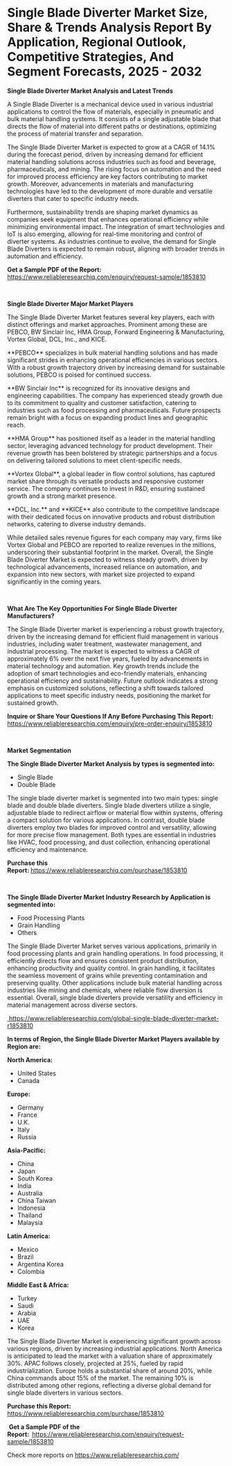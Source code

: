 <p><h1>Single Blade Diverter Market Size, Share & Trends Analysis Report By Application, Regional Outlook, Competitive Strategies, And Segment Forecasts, 2025 - 2032</h1></p><p><strong>Single Blade Diverter Market Analysis and Latest Trends</strong></p>
<p><p>A Single Blade Diverter is a mechanical device used in various industrial applications to control the flow of materials, especially in pneumatic and bulk material handling systems. It consists of a single adjustable blade that directs the flow of material into different paths or destinations, optimizing the process of material transfer and separation.</p><p>The Single Blade Diverter Market is expected to grow at a CAGR of 14.1% during the forecast period, driven by increasing demand for efficient material handling solutions across industries such as food and beverage, pharmaceuticals, and mining. The rising focus on automation and the need for improved process efficiency are key factors contributing to market growth. Moreover, advancements in materials and manufacturing technologies have led to the development of more durable and versatile diverters that cater to specific industry needs.</p><p>Furthermore, sustainability trends are shaping market dynamics as companies seek equipment that enhances operational efficiency while minimizing environmental impact. The integration of smart technologies and IoT is also emerging, allowing for real-time monitoring and control of diverter systems. As industries continue to evolve, the demand for Single Blade Diverters is expected to remain robust, aligning with broader trends in automation and efficiency.</p></p>
<p><strong>Get a Sample PDF of the Report:&nbsp;</strong> <a href="https://www.reliableresearchiq.com/enquiry/request-sample/1853810?utm_campaign=3514&utm_medium=2&utm_source=Github&utm_content=ia&utm_term=27032025&utm_id=single-blade-diverter">https://www.reliableresearchiq.com/enquiry/request-sample/1853810</a></p>
<p>&nbsp;</p>
<p><strong>Single Blade Diverter Major Market Players</strong></p>
<p><p>The Single Blade Diverter Market features several key players, each with distinct offerings and market approaches. Prominent among these are PEBCO, BW Sinclair Inc, HMA Group, Forward Engineering & Manufacturing, Vortex Global, DCL, Inc., and KICE.</p><p>**PEBCO** specializes in bulk material handling solutions and has made significant strides in enhancing operational efficiencies in various sectors. With a robust growth trajectory driven by increasing demand for sustainable solutions, PEBCO is poised for continued success.</p><p>**BW Sinclair Inc** is recognized for its innovative designs and engineering capabilities. The company has experienced steady growth due to its commitment to quality and customer satisfaction, catering to industries such as food processing and pharmaceuticals. Future prospects remain bright with a focus on expanding product lines and geographic reach.</p><p>**HMA Group** has positioned itself as a leader in the material handling sector, leveraging advanced technology for product development. Their revenue growth has been bolstered by strategic partnerships and a focus on delivering tailored solutions to meet client-specific needs.</p><p>**Vortex Global**, a global leader in flow control solutions, has captured market share through its versatile products and responsive customer service. The company continues to invest in R&D, ensuring sustained growth and a strong market presence.</p><p>**DCL, Inc.** and **KICE** also contribute to the competitive landscape with their dedicated focus on innovative products and robust distribution networks, catering to diverse industry demands.</p><p>While detailed sales revenue figures for each company may vary, firms like Vortex Global and PEBCO are reported to realize revenues in the millions, underscoring their substantial footprint in the market. Overall, the Single Blade Diverter Market is expected to witness steady growth, driven by technological advancements, increased reliance on automation, and expansion into new sectors, with market size projected to expand significantly in the coming years.</p></p>
<p>&nbsp;</p>
<p><strong>What Are The Key Opportunities For Single Blade Diverter Manufacturers?</strong></p>
<p><p>The Single Blade Diverter market is experiencing a robust growth trajectory, driven by the increasing demand for efficient fluid management in various industries, including water treatment, wastewater management, and industrial processing. The market is expected to witness a CAGR of approximately 6% over the next five years, fueled by advancements in material technology and automation. Key growth trends include the adoption of smart technologies and eco-friendly materials, enhancing operational efficiency and sustainability. Future outlook indicates a strong emphasis on customized solutions, reflecting a shift towards tailored applications to meet specific industry needs, positioning the market for sustained growth.</p></p>
<p><strong>Inquire or Share Your Questions If Any Before Purchasing This Report:</strong> <a href="https://www.reliableresearchiq.com/enquiry/pre-order-enquiry/1853810?utm_campaign=3514&utm_medium=2&utm_source=Github&utm_content=ia&utm_term=27032025&utm_id=single-blade-diverter">https://www.reliableresearchiq.com/enquiry/pre-order-enquiry/1853810</a></p>
<p>&nbsp;</p>
<p><strong>Market Segmentation</strong></p>
<p><strong>The Single Blade Diverter Market Analysis by types is segmented into:</strong></p>
<p><ul><li>Single Blade</li><li>Double Blade</li></ul></p>
<p><p>The single blade diverter market is segmented into two main types: single blade and double blade diverters. Single blade diverters utilize a single, adjustable blade to redirect airflow or material flow within systems, offering a compact solution for various applications. In contrast, double blade diverters employ two blades for improved control and versatility, allowing for more precise flow management. Both types are essential in industries like HVAC, food processing, and dust collection, enhancing operational efficiency and maintenance.</p></p>
<p><strong>Purchase this Report:&nbsp;</strong><a href="https://www.reliableresearchiq.com/purchase/1853810?utm_campaign=3514&utm_medium=2&utm_source=Github&utm_content=ia&utm_term=27032025&utm_id=single-blade-diverter">https://www.reliableresearchiq.com/purchase/1853810</a></p>
<p>&nbsp;</p>
<p><strong>The Single Blade Diverter Market Industry Research by Application is segmented into:</strong></p>
<p><ul><li>Food Processing Plants</li><li>Grain Handling</li><li>Others</li></ul></p>
<p><p>The Single Blade Diverter Market serves various applications, primarily in food processing plants and grain handling operations. In food processing, it efficiently directs flow and ensures consistent product distribution, enhancing productivity and quality control. In grain handling, it facilitates the seamless movement of grains while preventing contamination and preserving quality. Other applications include bulk material handling across industries like mining and chemicals, where reliable flow diversion is essential. Overall, single blade diverters provide versatility and efficiency in material management across diverse sectors.</p></p>
<p><a href="https://www.reliableresearchiq.com/global-single-blade-diverter-market-r1853810?utm_campaign=3514&utm_medium=2&utm_source=Github&utm_content=ia&utm_term=27032025&utm_id=single-blade-diverter">&nbsp;https://www.reliableresearchiq.com/global-single-blade-diverter-market-r1853810</a></p>
<p><strong>In terms of Region, the Single Blade Diverter Market Players available by Region are:</strong></p>
<p>
    <p> <strong> North America: </strong>
        <ul>
            <li>United States</li>
            <li>Canada</li>
        </ul>
        </p> 
    <p> <strong> Europe: </strong>
        <ul>
            <li>Germany</li>
            <li>France</li>
            <li>U.K.</li>
            <li>Italy</li>
            <li>Russia</li>
        </ul>
        </p> 
    <p> <strong> Asia-Pacific: </strong>
        <ul>
            <li>China</li>
            <li>Japan</li>
            <li>South Korea</li>
            <li>India</li>
            <li>Australia</li>
            <li>China Taiwan</li>
            <li>Indonesia</li>
            <li>Thailand</li>
            <li>Malaysia</li>
        </ul>
        </p> 
    <p> <strong> Latin America: </strong>
        <ul>
            <li>Mexico</li>
            <li>Brazil</li>
            <li>Argentina Korea</li>
            <li>Colombia</li>
        </ul>
        </p> 
    <p> <strong> Middle East & Africa: </strong>
        <ul>
            <li>Turkey</li>
            <li>Saudi</li>
            <li>Arabia</li>
            <li>UAE</li>
            <li>Korea</li>
        </ul>
    </p>
    </p>
<p><p>The Single Blade Diverter Market is experiencing significant growth across various regions, driven by increasing industrial applications. North America is anticipated to lead the market with a valuation share of approximately 30%. APAC follows closely, projected at 25%, fueled by rapid industrialization. Europe holds a substantial share of around 20%, while China commands about 15% of the market. The remaining 10% is distributed among other regions, reflecting a diverse global demand for single blade diverters in various sectors.</p></p>
<p><strong>Purchase this Report: </strong><a href="https://www.reliableresearchiq.com/purchase/1853810?utm_campaign=3514&utm_medium=2&utm_source=Github&utm_content=ia&utm_term=27032025&utm_id=single-blade-diverter">https://www.reliableresearchiq.com/purchase/1853810</a></p>
<p>&nbsp;<strong>Get a Sample PDF of the Report:&nbsp;&nbsp;</strong><a href="https://www.reliableresearchiq.com/enquiry/request-sample/1853810?utm_campaign=3514&utm_medium=2&utm_source=Github&utm_content=ia&utm_term=27032025&utm_id=single-blade-diverter">https://www.reliableresearchiq.com/enquiry/request-sample/1853810</a></p>
<p><strong></strong></p>
<p>Check more reports on <a href="https://www.reliableresearchiq.com/?utm_campaign=3514&utm_medium=2&utm_source=Github&utm_content=ia&utm_term=27032025&utm_id=single-blade-diverter">https://www.reliableresearchiq.com/</a></p>